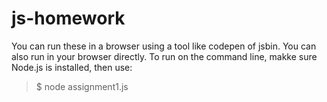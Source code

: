 # js-homework


You can run these in a browser using a tool like codepen of jsbin. You can also run in your browser directly. To run on the command line, makke sure Node.js is installed, then use:
>$ node assignment1.js
> 

